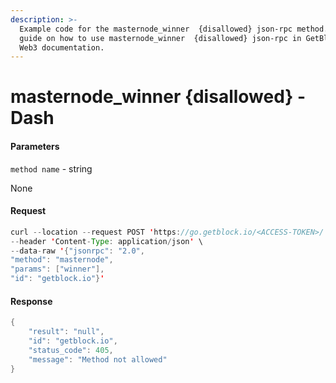 ```yaml
---
description: >-
  Example code for the masternode_winner  {disallowed} json-rpc method. Сomplete
  guide on how to use masternode_winner  {disallowed} json-rpc in GetBlock.io
  Web3 documentation.
---
```


# masternode\_winner {disallowed} - Dash

#### Parameters

`method name` - string

None

#### Request

```java
curl --location --request POST 'https://go.getblock.io/<ACCESS-TOKEN>/' \
--header 'Content-Type: application/json' \
--data-raw '{"jsonrpc": "2.0",
"method": "masternode",
"params": ["winner"],
"id": "getblock.io"}'
```

#### Response

```java
{
    "result": "null",
    "id": "getblock.io",
    "status_code": 405,
    "message": "Method not allowed"
}
```
